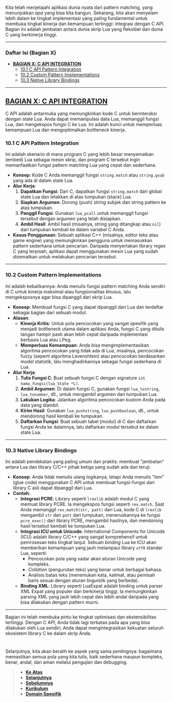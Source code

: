 Kita telah menjelajahi aplikasi dunia nyata dari pattern matching, yang menunjukkan _apa_ yang bisa kita bangun. Sekarang, kita akan menyelam lebih dalam ke tingkat implementasi yang paling fundamental untuk membuka tingkat kinerja dan kemampuan tertinggi: integrasi dengan C API. Bagian ini adalah jembatan antara dunia skrip Lua yang fleksibel dan dunia C yang berkinerja tinggi.

---

### Daftar Isi (Bagian X)

- [**BAGIAN X: C API INTEGRATION**](#bagian-x-c-api-integration)
  - [10.1 C API Pattern Integration](#101-c-api-pattern-integration)
  - [10.2 Custom Pattern Implementations](#102-custom-pattern-implementations)
  - [10.3 Native Library Bindings](#103-native-library-bindings)

---

## **[BAGIAN X: C API INTEGRATION][0]**

C API adalah antarmuka yang memungkinkan kode C untuk berinteraksi dengan state Lua. Anda dapat memanipulasi data Lua, memanggil fungsi Lua, dan mengekspos fungsi C ke Lua. Ini adalah kunci untuk memperluas kemampuan Lua dan mengoptimalkan bottleneck kinerja.

### 10.1 C API Pattern Integration

Ini adalah skenario di mana program C yang lebih besar menyematkan (embed) Lua sebagai mesin skrip, dan program C tersebut ingin memanfaatkan fungsi pattern matching Lua yang cepat dan sederhana.

- **Konsep**: Kode C Anda memanggil fungsi `string.match` atau `string.gsub` yang ada di dalam state Lua.
- **Alur Kerja**:
  1.  **Dapatkan Fungsi**: Dari C, dapatkan fungsi `string.match` dari global state Lua dan letakkan di atas tumpukan (stack) Lua.
  2.  **Siapkan Argumen**: Dorong (push) string subjek dan string pattern ke atas tumpukan.
  3.  **Panggil Fungsi**: Gunakan `lua_pcall` untuk memanggil fungsi tersebut dengan argumen yang telah disiapkan.
  4.  **Ambil Hasil**: Ambil hasil (misalnya, string yang ditangkap atau `nil`) dari tumpukan kembali ke dalam variabel C Anda.
- **Kasus Penggunaan**: Sebuah aplikasi C++ (misalnya, editor teks atau game engine) yang memungkinkan pengguna untuk memasukkan pattern sederhana untuk pencarian. Daripada menyertakan library regex C yang terpisah, aplikasi dapat menggunakan mesin Lua yang sudah disematkan untuk melakukan pencarian tersebut.

---

### 10.2 Custom Pattern Implementations

Ini adalah kebalikannya: Anda menulis fungsi pattern matching Anda sendiri di C untuk kinerja maksimal atau fungsionalitas khusus, lalu mengeksposnya agar bisa dipanggil dari skrip Lua.

- **Konsep**: Membuat fungsi C yang dapat dipanggil dari Lua dan terdaftar sebagai bagian dari sebuah modul.
- **Alasan**:
  - **Kinerja Kritis**: Untuk pola pencocokan yang sangat spesifik yang menjadi bottleneck utama dalam aplikasi Anda, fungsi C yang ditulis tangan hampir pasti akan lebih cepat daripada implementasi berbasis Lua atau LPeg.
  - **Memperluas Kemampuan**: Anda bisa mengimplementasikan algoritma pencocokan yang tidak ada di Lua, misalnya, pencocokan fuzzy (seperti algoritma Levenshtein) atau pencocokan berdasarkan model statistik, lalu menghadirkannya sebagai fungsi sederhana di Lua.
- **Alur Kerja**:
  1.  **Tulis Fungsi C**: Buat sebuah fungsi C dengan signature `int nama_fungsi(lua_State *L)`.
  2.  **Ambil Argumen**: Di dalam fungsi C, gunakan fungsi `lua_tostring`, `lua_tonumber`, dll., untuk mengambil argumen dari tumpukan Lua.
  3.  **Lakukan Logika**: Jalankan algoritma pencocokan kustom Anda pada data yang diambil.
  4.  **Kirim Hasil**: Gunakan `lua_pushstring`, `lua_pushboolean`, dll., untuk mendorong hasil kembali ke tumpukan.
  5.  **Daftarkan Fungsi**: Buat sebuah tabel (modul) di C dan daftarkan fungsi Anda ke dalamnya, lalu daftarkan modul tersebut ke dalam state Lua.

---

### 10.3 Native Library Bindings

Ini adalah pendekatan yang paling umum dan praktis: membuat "jembatan" antara Lua dan library C/C++ pihak ketiga yang sudah ada dan teruji.

- **Konsep**: Anda tidak menulis ulang logikanya, tetapi Anda menulis "lem" (glue code) menggunakan C API untuk membuat fungsi-fungsi dari library C asli dapat dipanggil dari Lua.
- **Contoh**:
  - **Integrasi PCRE**: Library seperti `lrexlib` adalah modul C yang memuat library PCRE. Ia mengekspos fungsi seperti `rex.match`. Saat Anda memanggil `rex.match(str, patt)` dari Lua, kode C di `lrexlib` mengambil `str` dan `patt` dari tumpukan, meneruskannya ke fungsi `pcre_exec()` dari library PCRE, mengambil hasilnya, dan mendorong hasil tersebut kembali ke tumpukan Lua.
  - **Integrasi ICU untuk Unicode**: International Components for Unicode (ICU) adalah library C/C++ yang sangat komprehensif untuk pemrosesan teks tingkat lanjut. Sebuah _binding_ Lua ke ICU akan memberikan kemampuan yang jauh melampaui library `utf8` standar Lua, seperti:
    - Pencocokan pola yang sadar akan aturan Unicode yang kompleks.
    - _Collation_ (pengurutan teks) yang benar untuk berbagai bahasa.
    - Analisis batas teks (menemukan kata, kalimat, atau pemisah baris sesuai dengan aturan linguistik yang berbeda).
  - **Binding XML**: Library seperti LuaExpat adalah binding untuk parser XML Expat yang populer dan berkinerja tinggi. Ia memungkinkan parsing XML yang jauh lebih cepat dan lebih andal daripada yang bisa dilakukan dengan pattern murni.

---

Bagian ini telah membuka pintu ke tingkat optimisasi dan ekstensibilitas tertinggi. Dengan C API, Anda tidak lagi terbatas pada apa yang bisa dilakukan oleh Lua sendiri; Anda dapat mengintegrasikan kekuatan seluruh ekosistem library C ke dalam skrip Anda.

#

Selanjutnya, kita akan beralih ke aspek yang sama pentingnya: bagaimana memastikan semua pola yang kita tulis, baik sederhana maupun kompleks, benar, andal, dan aman melalui pengujian dan debugging.

> - **[Ke Atas](#)**
> - **[Selanjutnya][selanjutnya]**
> - **[Sebelumnya][sebelumnya]**
> - **[Kurikulum][kurikulum]**
> - **[Domain Spesifik][domain]**

[domain]: ../../../../../../README.md
[kurikulum]: ../../../../README.md
[sebelumnya]: ../bagian-9/README.md
[selanjutnya]: ../bagian-11/README.md

<!----------------------------------------------------->

[0]: ../README.md#bagian-x-c-api-integration
[1]: ../
[2]: ../
[3]: ../
[4]: ../
[5]: ../
[6]: ../
[7]: ../
[8]: ../
[9]: ../
[10]: ../
[11]: ../
[12]: ../
[13]: ../
[14]: ../
[15]: ../
[16]: ../
[17]: ../
[18]: ../
